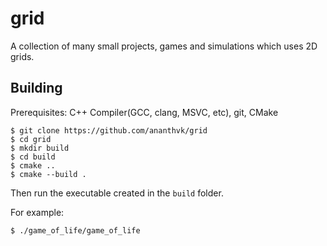 # grid

A collection of many small projects, games and simulations which uses 2D grids.

## Building

Prerequisites: C++ Compiler(GCC, clang, MSVC, etc), git, CMake

```
$ git clone https://github.com/ananthvk/grid
$ cd grid
$ mkdir build
$ cd build
$ cmake ..
$ cmake --build .
```

Then run the executable created in the `build` folder.

For example:

```
$ ./game_of_life/game_of_life
```



